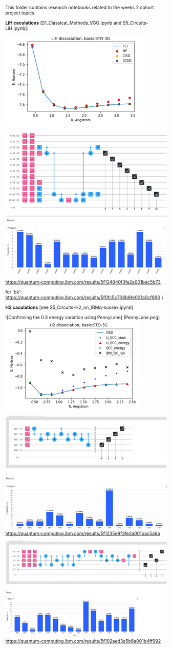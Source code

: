 This folder contains research notebooks related to the weeks 2 cohort project topics.

**LiH caculations** 
[S1_Classical_Methods_VGG.ipynb and S5_Circuits-LiH.ipynb]:

![LiH classical caculations:](LiH_Energy-Distance.png)

![Curcuit for LiH in JW.png](U-curcut_for_LiH_in_JW.png) \
![Wave-function state for the curcuit U for LiH in JW mapping](U-wf_for_LiH_in_JW.png) \
https://quantum-computing.ibm.com/results/5f124840f3fe2a001bac5b73

for 'bk':\
https://quantum-computing.ibm.com/results/5f0fc5c706b6fe001a0cf890 \

**H2 caculations** 
[see S5_Circuits-H2_on_IBMq-sussex.ipynb]

![Confirming the 0.3 energy variation using PennyLane] (PennyLane.png)
![H2 Calculation](H2-Calculations.png) 

![Typical H2 run with 'jw'](H2_run_with_JW.png)\
https://quantum-computing.ibm.com/results/5f1235e8f3fe2a001bac5a9a

![Typical H2 run with 'bk'](H2_run_with_BK.png)\
https://quantum-computing.ibm.com/results/5f102aed3e5b6a001b4ff992


